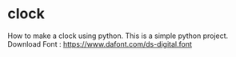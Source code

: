 # clock
How to make a clock using python. This is a simple python project. 
Download Font : https://www.dafont.com/ds-digital.font
